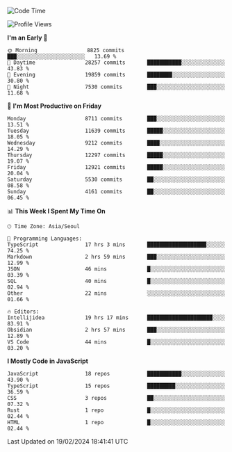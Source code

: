 <!--START_SECTION:waka-->
![Code Time](http://img.shields.io/badge/Code%20Time-5%2C662%20hrs%2015%20mins-blue)

![Profile Views](http://img.shields.io/badge/Profile%20Views-0-blue)

**I'm an Early 🐤** 

```text
🌞 Morning                8825 commits        ███░░░░░░░░░░░░░░░░░░░░░░   13.69 % 
🌆 Daytime                28257 commits       ███████████░░░░░░░░░░░░░░   43.83 % 
🌃 Evening                19859 commits       ████████░░░░░░░░░░░░░░░░░   30.80 % 
🌙 Night                  7530 commits        ███░░░░░░░░░░░░░░░░░░░░░░   11.68 % 
```
📅 **I'm Most Productive on Friday** 

```text
Monday                   8711 commits        ███░░░░░░░░░░░░░░░░░░░░░░   13.51 % 
Tuesday                  11639 commits       █████░░░░░░░░░░░░░░░░░░░░   18.05 % 
Wednesday                9212 commits        ████░░░░░░░░░░░░░░░░░░░░░   14.29 % 
Thursday                 12297 commits       █████░░░░░░░░░░░░░░░░░░░░   19.07 % 
Friday                   12921 commits       █████░░░░░░░░░░░░░░░░░░░░   20.04 % 
Saturday                 5530 commits        ██░░░░░░░░░░░░░░░░░░░░░░░   08.58 % 
Sunday                   4161 commits        ██░░░░░░░░░░░░░░░░░░░░░░░   06.45 % 
```


📊 **This Week I Spent My Time On** 

```text
🕑︎ Time Zone: Asia/Seoul

💬 Programming Languages: 
TypeScript               17 hrs 3 mins       ███████████████████░░░░░░   74.25 % 
Markdown                 2 hrs 59 mins       ███░░░░░░░░░░░░░░░░░░░░░░   12.99 % 
JSON                     46 mins             █░░░░░░░░░░░░░░░░░░░░░░░░   03.39 % 
SQL                      40 mins             █░░░░░░░░░░░░░░░░░░░░░░░░   02.94 % 
Other                    22 mins             ░░░░░░░░░░░░░░░░░░░░░░░░░   01.66 % 

🔥 Editors: 
Intellijidea             19 hrs 17 mins      █████████████████████░░░░   83.91 % 
Obsidian                 2 hrs 57 mins       ███░░░░░░░░░░░░░░░░░░░░░░   12.89 % 
VS Code                  44 mins             █░░░░░░░░░░░░░░░░░░░░░░░░   03.20 % 
```

**I Mostly Code in JavaScript** 

```text
JavaScript               18 repos            ███████████░░░░░░░░░░░░░░   43.90 % 
TypeScript               15 repos            █████████░░░░░░░░░░░░░░░░   36.59 % 
CSS                      3 repos             ██░░░░░░░░░░░░░░░░░░░░░░░   07.32 % 
Rust                     1 repo              █░░░░░░░░░░░░░░░░░░░░░░░░   02.44 % 
HTML                     1 repo              █░░░░░░░░░░░░░░░░░░░░░░░░   02.44 % 
```




 Last Updated on 19/02/2024 18:41:41 UTC
<!--END_SECTION:waka-->
